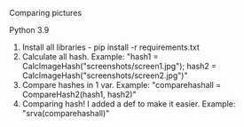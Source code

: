 Comparing pictures

Python 3.9

1. Install all libraries - pip install -r requirements.txt
2. Calculate all hash. Example: "hash1 = CalcImageHash("screenshots/screen1.jpg"); hash2 = CalcImageHash("screenshots/screen2.jpg")"
3. Compare hashes in 1 var. Example: "comparehashall = CompareHash2(hash1, hash2)"
4. Comparing hash! I added a def to make it easier. Example: "srva(comparehashall)"
